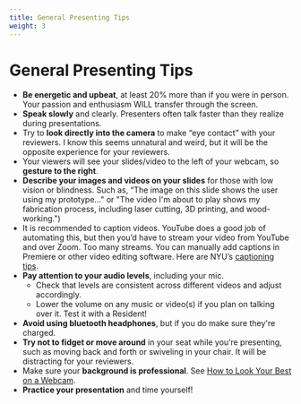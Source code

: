 ```yaml
---
title: General Presenting Tips
weight: 3
---
```


# General Presenting Tips

- **Be energetic and upbeat**, at least 20% more than if you were in person. Your passion and enthusiasm WILL transfer through the screen.
- **Speak slowly** and clearly. Presenters often talk faster than they realize during presentations.
- Try to **look directly into the camera** to make “eye contact” with your reviewers. I know this seems unnatural and weird, but it will be the opposite experience for your reviewers.
- Your viewers will see your slides/video to the left of your webcam, so **gesture to the right**.
- **Describe your images and videos on your slides** for those with low vision or blindness. Such as, “The image on this slide shows the user using my prototype..." or "The video I'm about to play shows my fabrication process, including laser cutting, 3D printing, and wood-working.")
- It is recommended to caption videos. YouTube does a good job of automating this, but then you’d have to stream your video from YouTube and over Zoom. Too many streams. You can manually add captions in Premiere or other video editing software. Here are NYU’s [captioning tips](https://nyu.service-now.com/servicelink/kb_search.do?id=KB0017759).
- **Pay attention to your audio levels**, including your mic.
    - Check that levels are consistent across different videos and adjust accordingly.
    - Lower the volume on any music or video(s) if you plan on talking over it. Test it with a Resident!
- **Avoid using bluetooth headphones**, but if you do make sure they're charged.
- **Try not to fidget or move around** in your seat while you’re presenting, such as moving back and forth or swiveling in your chair. It will be distracting for your reviewers.
- Make sure your **background is professional**. See [How to Look Your Best on a Webcam](https://www.nytimes.com/2020/03/25/realestate/coronavirus-webcam-appearance.html).
- **Practice your presentation** and time yourself!
